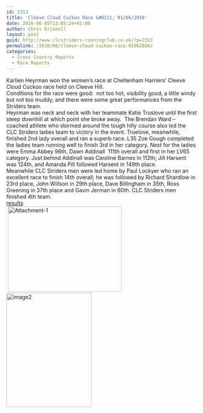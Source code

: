 ```yaml
---
id: 2313
title: 'Cleeve Cloud Cuckoo Race &#8211; 01/06/2016'
date: 2016-06-05T13:05:24+01:00
author: Chris Driskell
layout: post
guid: http://www.clcstriders-runningclub.co.uk/?p=2313
permalink: /2016/06/cleeve-cloud-cuckoo-race-01062016/
categories:
  - Cross Country Reports
  - Race Reports
---
```

<div>
  Karlien Heyrman won the women&#8217;s race at Cheltenham Harriers’ Cleeve Cloud Cuckoo race held on Cleeve Hill.
</div>

<div>
  Conditions for the race were good:  not too hot, visibility good, a little windy but not too muddy, and there were some great performances from the Striders team.
</div>

<div>
  Heyrman was neck and neck with her teammate Katie Truslove until the first steep downhill at which point she broke away.  The Brendan Ward &#8211; coached athlete who stormed around the tough hilly course also led the CLC Striders ladies team to victory in the event. Truelove, meanwhile, finished 2nd lady overall and ran a superb race. L35 Zoe Gough completed the ladies team running well to finish 3rd in her category. Next for the ladies were Emma Abbey 96th, Dawn Addinall  111th overall and first in her LV65 category. Just behind Addinall was Caroline Barnes in 112th; Jill Harsent was 124th, and Amanda Pill followed Harsent in 149th place.
</div>

<div>
  Meanwhile CLC Striders men were led home by Paul Lockyer who ran an excellent race to finish 14th overall; he was followed by Richard Shardlow in 23rd place, John Willson in 29th place, Dave Billingham in 35th, Ross Greening in 37th place and Gavin Jerman in 60th. CLC Striders men finished 4th team.
</div>

<div>
</div>

<div>
  <a href="http://cheltenhamharriers.co.uk/public/inc/doc/cuckoo/results/cuckoo_2016_results.pdf">results</a>
</div>

<div>
</div>

<div>
   <a href="http://www.clcstriders-runningclub.co.uk/wplive/wp-content/uploads/2016/06/Attachment-1-e1464888459784.jpeg"><img class="alignnone size-medium wp-image-2302" src="http://www.clcstriders-runningclub.co.uk/wplive/wp-content/uploads/2016/06/Attachment-1-e1464888459784-300x225.jpeg" alt="Attachment-1" width="300" height="225" srcset="http://www.clcstriders-runningclub.co.uk/wplive/wp-content/uploads/2016/06/Attachment-1-e1464888459784-300x225.jpeg 300w, http://www.clcstriders-runningclub.co.uk/wplive/wp-content/uploads/2016/06/Attachment-1-e1464888459784.jpeg 640w" sizes="(max-width: 300px) 100vw, 300px" /></a>
</div>

<div>
</div>

<div>
</div>

<div>
  <a href="http://www.clcstriders-runningclub.co.uk/wplive/wp-content/uploads/2016/06/image2-e1465128477411.jpg"><img class="alignnone size-medium wp-image-2315" src="http://www.clcstriders-runningclub.co.uk/wplive/wp-content/uploads/2016/06/image2-e1465128477411-225x300.jpg" alt="image2" width="225" height="300" srcset="http://www.clcstriders-runningclub.co.uk/wplive/wp-content/uploads/2016/06/image2-e1465128477411-225x300.jpg 225w, http://www.clcstriders-runningclub.co.uk/wplive/wp-content/uploads/2016/06/image2-e1465128477411-768x1024.jpg 768w" sizes="(max-width: 225px) 100vw, 225px" /></a>
</div>